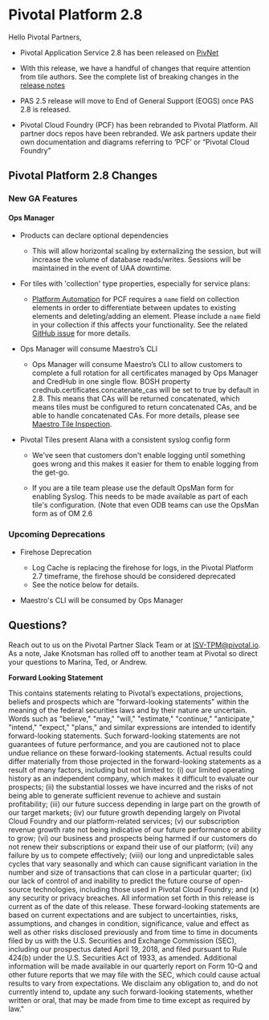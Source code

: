 # Pivotal Platform 2.8

Hello Pivotal Partners,

* Pivotal Application Service 2.8 has been released on [PivNet](https://network.pivotal.io/products/elastic-runtime#/releases/467372)

* With this release, we have a handful of changes that require attention from tile authors.  See the complete list of breaking changes in the [release notes](https://docs.pivotal.io/platform/2-8/pcf-release-notes/breaking-changes.html)

* PAS 2.5 release will move to End of General Support (EOGS) once PAS 2.8 is released.

* Pivotal Cloud Foundry (PCF) has been rebranded to Pivotal Platform. All partner docs repos have been rebranded. We ask partners update their own documentation and diagrams referring to ‘PCF’ or “Pivotal Cloud Foundry”


## Pivotal Platform 2.8 Changes

### New GA Features

#### Ops Manager

* Products can declare optional dependencies
  * This will allow horizontal scaling by externalizing the session, but will increase the volume of database reads/writes. Sessions will be maintained in the event of UAA downtime.
  
* For tiles with 'collection' type properties, especially for service plans:
  * [Platform Automation](https://network.pivotal.io/products/platform-automation/) for PCF requires a `name` field on collection elements in order to differentiate between updates to existing elements and deleting/adding an element. Please include a `name` field in your collection if this affects your functionality. See the related [GitHub issue](https://github.com/pivotal-cf/om/issues/207) for more details.
  
* Ops Manager will consume Maestro’s CLI
  * Ops Manager will consume Maestro’s CLI to allow customers to complete a full rotation for all certificates managed by Ops Manager and CredHub in one single flow. BOSH property credhub.certificates.concatenate_cas will be set to true by default in 2.8.  This means that CAs will be returned concatenated, which means tiles must be configured to return concatenated CAs, and be able to handle concatenated CAs. For more details, please see [Maestro Tile Inspection](https://docs.google.com/document/d/1JBjkvKYbI4aOobX9lf-sqrnxhKYpJ8JLlsdOeYF-uPg/edit).
  
* Pivotal Tiles present Alana with a consistent syslog config form
  * We've seen that customers don't enable logging until something goes wrong and this makes it easier for them to enable logging from the get-go.

  * If you are a tile team please use the default OpsMan form for enabling Syslog. This needs to be made available as part of each tile's configuration. (Note that even ODB teams can use the OpsMan form as of OM 2.6 

 ### Upcoming Deprecations

* Firehose Deprecation
  * Log Cache is replacing the firehose for logs, in the Pivotal Platform 2.7 timeframe, the firehose should be considered deprecated
  * See the notice below for details. 
  
* Maestro's CLI will be consumed by Ops Manager

## Questions?

Reach out to us on the Pivotal Partner Slack Team or at [ISV-TPM@pivotal.io](mailto:ISV-TPM@pivotal.io).  As a note, Jake Knotsman has rolled off to another team at Pivotal so direct your questions to Marina, Ted, or Andrew.

**Forward Looking Statement**

<span class="fwd-looking-stmt">
This contains statements relating to Pivotal’s expectations, projections, beliefs and prospects which are "forward-looking statements" within the meaning of the federal securities laws and by their nature are uncertain. Words such as "believe," "may," "will," "estimate," "continue," "anticipate," "intend," "expect," "plans," and similar expressions are intended to identify forward-looking statements. Such forward-looking statements are not guarantees of future performance, and you are cautioned not to place undue reliance on these forward-looking statements. Actual results could differ materially from those projected in the forward-looking statements as a result of many factors, including but not limited to: (i) our limited operating history as an independent company, which makes it difficult to evaluate our prospects; (ii) the substantial losses we have incurred and the risks of not being able to generate sufficient revenue to achieve and sustain profitability; (iii) our future success depending in large part on the growth of our target markets; (iv) our future growth depending largely on Pivotal Cloud Foundry and our platform-related services; (v) our subscription revenue growth rate not being indicative of our future performance or ability to grow; (vi) our business and prospects being harmed if our customers do not renew their subscriptions or expand their use of our platform; (vii) any failure by us to compete effectively; (viii) our long and unpredictable sales cycles that vary seasonally and which can cause significant variation in the number and size of transactions that can close in a particular quarter; (ix) our lack of control of and inability to predict the future course of open-source technologies, including those used in Pivotal Cloud Foundry; and (x) any security or privacy breaches. All information set forth in this release is current as of the date of this release. These forward-looking statements are based on current expectations and are subject to uncertainties, risks, assumptions, and changes in condition, significance, value and effect as well as other risks disclosed previously and from time to time in documents filed by us with the U.S. Securities and Exchange Commission (SEC), including our prospectus dated April 19, 2018, and filed pursuant to Rule 424(b) under the U.S. Securities Act of 1933, as amended. Additional information will be made available in our quarterly report on Form 10-Q and other future reports that we may file with the SEC, which could cause actual results to vary from expectations. We disclaim any obligation to, and do not currently intend to, update any such forward-looking statements, whether written or oral, that may be made from time to time except as required by law."
</span>

<!-- Docs to Markdown version 1.0β17 -->

